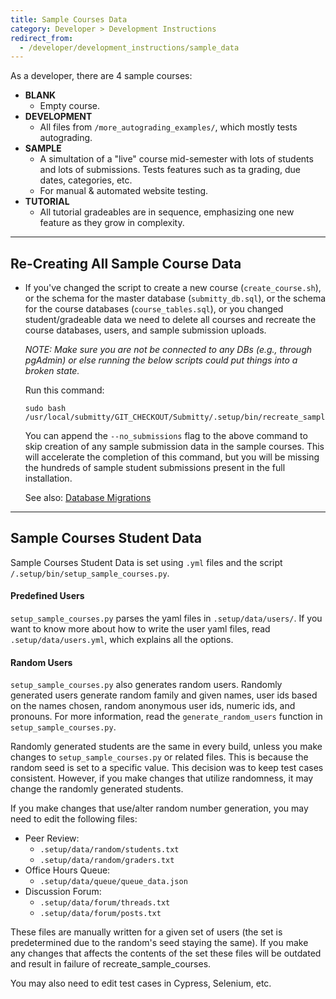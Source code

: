 ```yaml
---
title: Sample Courses Data
category: Developer > Development Instructions
redirect_from:
  - /developer/development_instructions/sample_data
---
```


As a developer, there are 4 sample courses:
- **BLANK**
    - Empty course.
- **DEVELOPMENT**
    - All files from `/more_autograding_examples/`, which mostly tests autograding.
- **SAMPLE**
    - A simultation of a "live" course mid-semester with lots of students and lots of submissions. Tests features such as ta grading, due dates, categories, etc.
    - For manual & automated website testing.
- **TUTORIAL**
    - All tutorial gradeables are in sequence, emphasizing one new feature as they grow in complexity.

---

## Re-Creating All Sample Course Data

* If you've changed the script to create a new course
  (`create_course.sh`), or the schema for the master database
  (`submitty_db.sql`), or the schema for the course databases
  (`course_tables.sql`), or you changed student/gradeable data
  we need to delete all courses and recreate
  the course databases, users, and sample submission uploads.

  _NOTE: Make sure you are not be connected to any DBs (e.g., through
  pgAdmin) or else running the below scripts could put things into a
  broken state._

  Run this command:

  ```
  sudo bash /usr/local/submitty/GIT_CHECKOUT/Submitty/.setup/bin/recreate_sample_courses.sh
  ```
  
  You can append the `--no_submissions` flag to the above command to
  skip creation of any sample submission data in the sample courses.
  This will accelerate the completion of this command, but you will be
  missing the hundreds of sample student submissions present in the
  full installation.

  See also: [Database Migrations](/developer/development_instructions/migrations)


---

## Sample Courses Student Data

Sample Courses Student Data is set using `.yml` files and the script `/.setup/bin/setup_sample_courses.py`.

#### Predefined Users

`setup_sample_courses.py` parses the yaml files in `.setup/data/users/`. If you want to know more about how to write the user yaml files, read `.setup/data/users.yml`, which explains all the options.

#### Random Users

`setup_sample_courses.py` also generates random users. Randomly generated users generate random family and given names, user ids based on the names chosen, random anonymous user ids, numeric ids, and pronouns. For more information, read the `generate_random_users` function in `setup_sample_courses.py`.

Randomly generated students are the same in every build, unless you make changes to `setup_sample_courses.py` or related files. This is because the random seed is set to a specific value. This decision was to keep test cases consistent. However, if you make changes that utilize randomness, it may change the randomly generated students. 

If you make changes that use/alter random number generation, you may need to 
edit the following files:
- Peer Review:
    - `.setup/data/random/students.txt`
    - `.setup/data/random/graders.txt`
- Office Hours Queue:
    - `.setup/data/queue/queue_data.json`
- Discussion Forum:
    - `.setup/data/forum/threads.txt`
    - `.setup/data/forum/posts.txt`
        
These files are manually written for a given set of users (the set is predetermined due to 
the random's seed staying the same). If you make any changes that affects the contents of the 
set these files will be outdated and result in failure of recreate_sample_courses.

You may also need to edit test cases in Cypress, Selenium, etc. 

